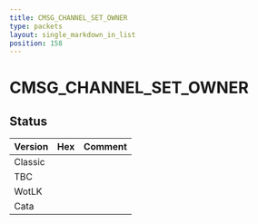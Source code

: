 ```yaml
---
title: CMSG_CHANNEL_SET_OWNER
type: packets
layout: single_markdown_in_list
position: 158
---
```


# CMSG_CHANNEL_SET_OWNER

## Status

Version | Hex | Comment
---------- | ---------- | ---------- 
Classic |  |  
TBC |  |  
WotLK |  |  
Cata |  |  

